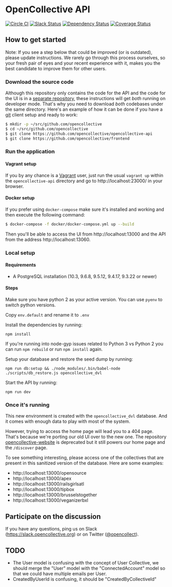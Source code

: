 # OpenCollective API

[![Circle CI](https://circleci.com/gh/opencollective/opencollective-api/tree/master.svg?style=shield)](https://circleci.com/gh/opencollective/opencollective-api/tree/master)
[![Slack Status](https://slack.opencollective.org/badge.svg)](https://slack.opencollective.org)
[![Dependency Status](https://david-dm.org/opencollective/opencollective-api.svg)](https://david-dm.org/opencollective/opencollective-api)
[![Coverage Status](https://coveralls.io/repos/github/OpenCollective/opencollective-api/badge.svg)](https://coveralls.io/github/OpenCollective/opencollective-api)


## How to get started

Note: If you see a step below that could be improved (or is outdated),
please update instructions. We rarely go through this process
ourselves, so your fresh pair of eyes and your recent experience with
it, makes you the best candidate to improve them for other users.

### Download the source code

Although this repository only contains the code for the API and the
code for the UI is in a [separate
repository](https://github.com/opencollective/frontend), these
instructions will get *both* running on developer mode. That's why you
need to download *both* codebases under the same directory. Here's an
example of how it can be done if you have a
[git](https://git-scm.com/) client setup and ready to work:

```bash
$ mkdir -p ~/src/github.com/opencollective
$ cd ~/src/github.com/opencollective
$ git clone https://github.com/opencollective/opencollective-api
$ git clone https://github.com/opencollective/frontend
```

### Run the application

#### Vagrant setup

If you by any chance is a [Vagrant](https://www.vagrantup.com/) user,
just run the usual `vagrant up` within the `opencollective-api`
directory and go to http://localhost:23000/ in your browser.

#### Docker setup

If you prefer using `docker-compose` make sure it's installed and
working and then execute the following command:

```bash
$ docker-compose -f docker/docker-compose.yml up --build
```

Then you'll be able to access the UI from http://localhost:13000 and
the API from the address http://localhost:13060.

### Local setup

#### Requirements
- A PostgreSQL installation (10.3, 9.6.8, 9.5.12, 9.4.17, 9.3.22 or newer)

#### Steps

Make sure you have python 2 as your active version. You can use `pyenv` to switch python versions.

Copy `env.default` and rename it to `.env`
 
Install the dependencies by running: 

```
npm install
```

If you're running into node-gyp issues related to Python 3 vs Python 2 you can run `npm rebuild` or run `npm install` again.

Setup your database and restore the seed dump by running:

```
npm run db:setup && ./node_modules/.bin/babel-node ./scripts/db_restore.js opencollective_dvl
```

Start the API by running:

```
npm run dev
```

### Once it's running

This new environment is created with the `opencollective_dvl`
database. And it comes with enough data to play with most of the
system.

However, trying to access the home page will lead you to a 404
page. That's because we're porting our old UI over to the new one. The
repository
[opencollective-website](http://github.com/opencollective/opencollective-website/)
is deprecated but it still powers our home page and the `/discover`
page.

To see something interesting, please access one of the collectives
that are present in this sanitized version of the database. Here are
some examples:

- http://localhost:13000/opensource
- http://localhost:13000/apex
- http://localhost:13000/railsgirlsatl
- http://localhost:13000/tipbox
- http://localhost:13000/brusselstogether
- http://localhost:13000/veganizerbxl
  
## Participate on the discussion

If you have any questions, ping us on Slack
(https://slack.opencollective.org) or on Twitter
([@opencollect](https://twitter.com/opencollect)).

## TODO

- The User model is confusing with the concept of User Collective, we
  should merge the "User" model with the "ConnectedAccount" model so
  that we could have multiple emails per User.
- CreatedByUserId is confusing, it should be "CreatedByCollectiveId"
